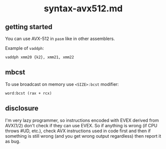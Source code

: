 <div align=center>
    <h1>syntax-avx512.md</h1>
</div>

## getting started

You can use AVX-512 in `pasm` like in other assemblers.

Example of `vaddph`:

```
vaddph xmm20 {k2}, xmm21, xmm22
```

## mbcst

To use broadcast on memory use `<SIZE>:bcst` modifier:

```
word:bcst (rax + rcx)
```

## disclosure

I'm very lazy programmer, so instructions encoded with EVEX derived from AVX(1/2) don't check if they can use EVEX. So if anything is wrong (if CPU throws #UD, etc.), 
check AVX instructions used in code first and then if something is still wrong (and you get wrong output regardless) then report it as bug.
